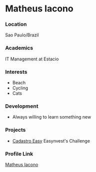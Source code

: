 # Matheus Iacono

### Location

Sao Paulo/Brazil

### Academics

IT Management at Estacio

### Interests

- Beach
- Cycling
- Cats

### Development

- Always willing to learn something new

### Projects

- [Cadastro Easy](https://github.com/matheusiacono/cadastro-easy) Easynvest's Challenge

### Profile Link

[Matheus Iacono](https://github.com/matheusiacono)